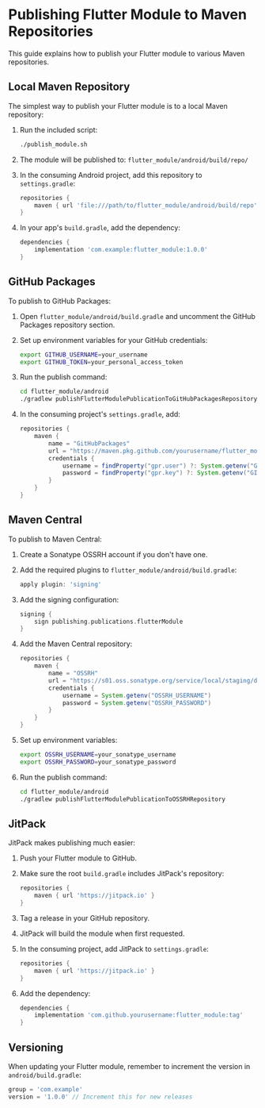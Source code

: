 # Publishing Flutter Module to Maven Repositories

This guide explains how to publish your Flutter module to various Maven repositories.

## Local Maven Repository

The simplest way to publish your Flutter module is to a local Maven repository:

1. Run the included script:
   ```bash
   ./publish_module.sh
   ```

2. The module will be published to: `flutter_module/android/build/repo/`

3. In the consuming Android project, add this repository to `settings.gradle`:
   ```groovy
   repositories {
       maven { url 'file:///path/to/flutter_module/android/build/repo' }
   }
   ```

4. In your app's `build.gradle`, add the dependency:
   ```groovy
   dependencies {
       implementation 'com.example:flutter_module:1.0.0'
   }
   ```

## GitHub Packages

To publish to GitHub Packages:

1. Open `flutter_module/android/build.gradle` and uncomment the GitHub Packages repository section.

2. Set up environment variables for your GitHub credentials:
   ```bash
   export GITHUB_USERNAME=your_username
   export GITHUB_TOKEN=your_personal_access_token
   ```

3. Run the publish command:
   ```bash
   cd flutter_module/android
   ./gradlew publishFlutterModulePublicationToGitHubPackagesRepository
   ```

4. In the consuming project's `settings.gradle`, add:
   ```groovy
   repositories {
       maven {
           name = "GitHubPackages"
           url = "https://maven.pkg.github.com/yourusername/flutter_module"
           credentials {
               username = findProperty("gpr.user") ?: System.getenv("GITHUB_USERNAME")
               password = findProperty("gpr.key") ?: System.getenv("GITHUB_TOKEN")
           }
       }
   }
   ```

## Maven Central

To publish to Maven Central:

1. Create a Sonatype OSSRH account if you don't have one.

2. Add the required plugins to `flutter_module/android/build.gradle`:
   ```groovy
   apply plugin: 'signing'
   ```

3. Add the signing configuration:
   ```groovy
   signing {
       sign publishing.publications.flutterModule
   }
   ```

4. Add the Maven Central repository:
   ```groovy
   repositories {
       maven {
           name = "OSSRH"
           url = "https://s01.oss.sonatype.org/service/local/staging/deploy/maven2/"
           credentials {
               username = System.getenv("OSSRH_USERNAME")
               password = System.getenv("OSSRH_PASSWORD")
           }
       }
   }
   ```

5. Set up environment variables:
   ```bash
   export OSSRH_USERNAME=your_sonatype_username
   export OSSRH_PASSWORD=your_sonatype_password
   ```

6. Run the publish command:
   ```bash
   cd flutter_module/android
   ./gradlew publishFlutterModulePublicationToOSSRHRepository
   ```

## JitPack

JitPack makes publishing much easier:

1. Push your Flutter module to GitHub.

2. Make sure the root `build.gradle` includes JitPack's repository:
   ```groovy
   repositories {
       maven { url 'https://jitpack.io' }
   }
   ```

3. Tag a release in your GitHub repository.

4. JitPack will build the module when first requested.

5. In the consuming project, add JitPack to `settings.gradle`:
   ```groovy
   repositories {
       maven { url 'https://jitpack.io' }
   }
   ```

6. Add the dependency:
   ```groovy
   dependencies {
       implementation 'com.github.yourusername:flutter_module:tag'
   }
   ```

## Versioning

When updating your Flutter module, remember to increment the version in `android/build.gradle`:

```groovy
group = 'com.example'
version = '1.0.0' // Increment this for new releases
``` 